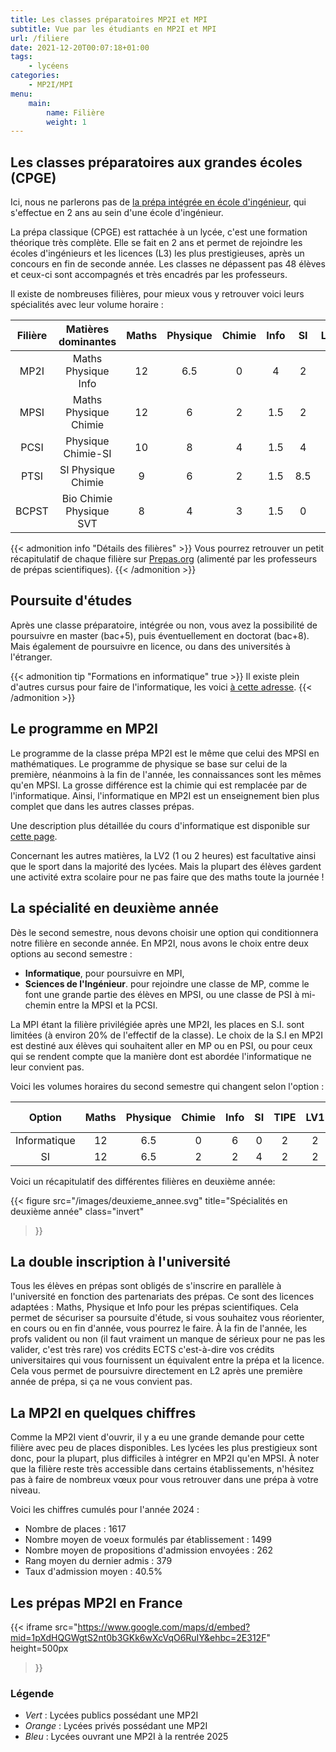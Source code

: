 ```yaml
---
title: Les classes préparatoires MP2I et MPI
subtitle: Vue par les étudiants en MP2I et MPI
url: /filiere
date: 2021-12-20T00:07:18+01:00
tags:
    - lycéens
categories:
    - MP2I/MPI
menu:
    main:
        name: Filière
        weight: 1
---
```


## Les classes préparatoires aux grandes écoles (CPGE)

Ici, nous ne parlerons pas de [la prépa intégrée en école d'ingénieur](https://www.onisep.fr/formation/les-principaux-domaines-de-formation/les-ecoles-d-ingenieurs/les-prepas-integrees-en-ecole-d-ingenieurs), qui s'effectue en 2 ans au sein d'une école d'ingénieur.

La prépa classique (CPGE) est rattachée à un lycée, c'est une formation théorique très complète. Elle se fait en 2 ans et permet de rejoindre les écoles d'ingénieurs et les licences (L3) les plus prestigieuses, après un concours en fin de seconde année.
Les classes ne dépassent pas 48 élèves et ceux-ci sont accompagnés et très encadrés par les professeurs.

Il existe de nombreuses filières, pour mieux vous y retrouver voici leurs spécialités avec leur volume horaire :

| Filière  |   Matières dominantes   | Maths | Physique | Chimie | Info     |  SI      | LV1 | Philo-Lettres | SVT |
|:--------:|:-----------------------:|:-----:|:--------:|:------:|:-------:|:---------:|:---:|:--------------:|:---:|
|   MP2I   |   Maths Physique Info   |  12   |    6.5   |    0   |  4      |   2       |  2  |        2       |  0  |
|   MPSI   | Maths Physique Chimie   |  12   |     6    |    2   | 1.5     |   2       |  2  |        2       |  0  |
|   PCSI   |   Physique Chimie-SI    |  10   |     8    |    4   | 1.5     |   4       |  2  |        2       |  0  |
|   PTSI   |   SI Physique Chimie    |   9   |     6    |    2   | 1.5     | 8.5       |  2  |        2       |  0  |
|   BCPST  | Bio Chimie Physique SVT |   8   |     4    |    3   | 1.5     |   0       |  2  |        2       |  8  |

{{< admonition info "Détails des filières" >}}
Vous pourrez retrouver un petit récapitulatif de chaque filière sur [Prepas.org](https://prepas.org/index.php?rubrique=41) (alimenté par les professeurs de prépas scientifiques).
{{< /admonition >}}

## Poursuite d'études

Après une classe préparatoire, intégrée ou non, vous avez la possibilité de
poursuivre en master (bac+5), puis éventuellement en doctorat (bac+8). Mais également de poursuivre en licence, ou dans des universités à l'étranger.

{{< admonition tip "Formations en informatique" true >}}
Il existe plein d'autres cursus pour faire de l'informatique, les voici [à cette adresse](https://cien.gouv.mc/content/download/90346/file/Les%20diff%C3%A9rentes%20fili%C3%A8res%20de%20l%27informatique%202022.pdf?inLanguage=fre-FR&version=3).
{{< /admonition >}}

## Le programme en MP2I

Le programme de la classe prépa MP2I est le même que celui des MPSI en mathématiques. Le programme de physique se base sur celui de la première, néanmoins à la fin de l'année, les connaissances sont les mêmes qu'en MPSI. La grosse différence est la chimie qui est remplacée par de l'informatique. Ainsi, l'informatique en MP2I est un enseignement bien plus complet que dans les autres classes prépas.

Une description plus détaillée du cours d'informatique est disponible sur [cette page](/informatique).

Concernant les autres matières, la LV2 (1 ou 2 heures) est facultative ainsi que le sport dans la majorité des lycées.
Mais la plupart des élèves gardent une activité extra scolaire pour ne pas faire que des maths toute la journée !

## La spécialité en deuxième année

Dès le second semestre, nous devons choisir une option qui conditionnera notre filière en seconde année.
En MP2I, nous avons le choix entre deux options au second semestre :

- **Informatique**, pour poursuivre en MPI,
- **Sciences de l'Ingénieur**. pour rejoindre une classe de MP, comme le font une grande partie des élèves en MPSI, ou une classe de PSI à mi-chemin entre la MPSI et la PCSI.

La MPI étant la filière privilégiée après une MP2I, les places en S.I. sont limitées (à environ 20% de l'effectif de la classe).
Le choix de la S.I en MP2I est destiné aux élèves qui souhaitent aller en MP ou en PSI, ou pour ceux qui se rendent compte que la manière dont est abordée l'informatique ne leur convient pas.

Voici les volumes horaires du second semestre qui changent selon l'option :

| Option          | Maths | Physique | Chimie | Info |  SI | TIPE | LV1 | Philo-Lettres |
|:---------------:|:-----:|:--------:|:------:|:----:|:---:|:----:|:---:|:-------------:|
|   Informatique  |  12   |    6.5   |    0   |   6  |  0  |   2  |  2  |       2       |
|   SI            |  12   |     6.5  |    2   |   2  |  4  |   2  |  2  |       2       |

Voici un récapitulatif des différentes filières en deuxième année:

{{< figure
    src="/images/deuxieme_annee.svg"
    title="Spécialités en deuxième année"
    class="invert"
>}}

## La double inscription à l'université

Tous les élèves en prépas sont obligés de s'inscrire en parallèle à l'université en fonction des partenariats des prépas. Ce sont des licences adaptées : Maths, Physique et Info pour les prépas scientifiques. Cela permet de sécuriser sa poursuite d'étude, si vous souhaitez vous réorienter, en cours ou en fin d'année, vous pourrez le faire. À la fin de l'année, les profs valident ou non (il faut vraiment un manque de sérieux pour ne pas les valider, c'est très rare) vos crédits ECTS c'est-à-dire vos crédits universitaires qui vous fournissent un équivalent entre la prépa et la licence. Cela vous permet de poursuivre directement en L2 après une première année de prépa, si ça ne vous convient pas.

## La MP2I en quelques chiffres

Comme la MP2I vient d'ouvrir, il y a eu une grande demande pour cette filière avec peu de places disponibles.
Les lycées les plus prestigieux sont donc, pour la plupart, plus difficiles à intégrer en MP2I qu'en MPSI.
À noter que la filière reste très accessible dans certains établissements, n'hésitez pas à faire de nombreux vœux pour vous retrouver dans une prépa à votre niveau.

Voici les chiffres cumulés pour l'année 2024 : 

- Nombre de places : 1617
- Nombre moyen de voeux formulés par établissement : 1499
- Nombre moyen de propositions d'admission envoyées : 262
- Rang moyen du dernier admis : 379
- Taux d'admission moyen : 40.5%

## Les prépas MP2I en France

{{< iframe
    src="https://www.google.com/maps/d/embed?mid=1pXdHQGWgtS2nt0b3GKk6wXcVqO6RuIY&ehbc=2E312F"
    height=500px
>}}

### Légende

- *Vert* : Lycées publics possédant une MP2I
- *Orange* : Lycées privés possédant une MP2I
- *Bleu* : Lycées ouvrant une MP2I à la rentrée 2025
